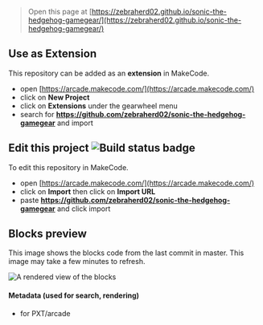  


> Open this page at [https://zebraherd02.github.io/sonic-the-hedgehog-gamegear/](https://zebraherd02.github.io/sonic-the-hedgehog-gamegear/)

## Use as Extension

This repository can be added as an **extension** in MakeCode.

* open [https://arcade.makecode.com/](https://arcade.makecode.com/)
* click on **New Project**
* click on **Extensions** under the gearwheel menu
* search for **https://github.com/zebraherd02/sonic-the-hedgehog-gamegear** and import

## Edit this project ![Build status badge](https://github.com/zebraherd02/sonic-the-hedgehog-gamegear/workflows/MakeCode/badge.svg)

To edit this repository in MakeCode.

* open [https://arcade.makecode.com/](https://arcade.makecode.com/)
* click on **Import** then click on **Import URL**
* paste **https://github.com/zebraherd02/sonic-the-hedgehog-gamegear** and click import

## Blocks preview

This image shows the blocks code from the last commit in master.
This image may take a few minutes to refresh.

![A rendered view of the blocks](https://github.com/zebraherd02/sonic-the-hedgehog-gamegear/raw/master/.github/makecode/blocks.png)

#### Metadata (used for search, rendering)

* for PXT/arcade
<script src="https://makecode.com/gh-pages-embed.js"></script><script>makeCodeRender("{{ site.makecode.home_url }}", "{{ site.github.owner_name }}/{{ site.github.repository_name }}");</script>
